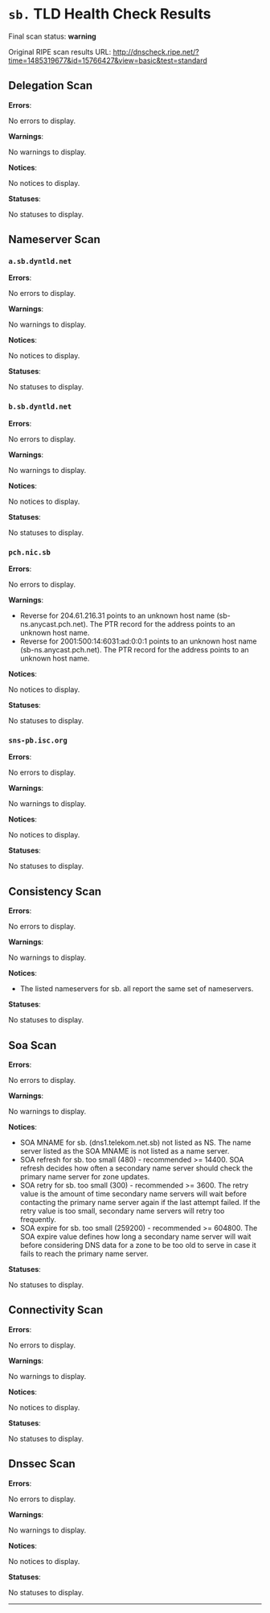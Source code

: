 # `sb.` TLD Health Check Results

Final scan status: **warning** 

Original RIPE scan results URL: http://dnscheck.ripe.net/?time=1485319677&id=15766427&view=basic&test=standard

## Delegation Scan

**Errors**:

No errors to display.

**Warnings**:

No warnings to display.

**Notices**:

No notices to display.

**Statuses**:

No statuses to display.

## Nameserver Scan

### `a.sb.dyntld.net`

**Errors**:

No errors to display.

**Warnings**:

No warnings to display.

**Notices**:

No notices to display.

**Statuses**:

No statuses to display.

### `b.sb.dyntld.net`

**Errors**:

No errors to display.

**Warnings**:

No warnings to display.

**Notices**:

No notices to display.

**Statuses**:

No statuses to display.

### `pch.nic.sb`

**Errors**:

No errors to display.

**Warnings**:

* Reverse for 204.61.216.31 points to an unknown host name (sb-ns.anycast.pch.net). The PTR record for the address points to an unknown host name.
* Reverse for 2001:500:14:6031:ad:0:0:1 points to an unknown host name (sb-ns.anycast.pch.net). The PTR record for the address points to an unknown host name.

**Notices**:

No notices to display.

**Statuses**:

No statuses to display.

### `sns-pb.isc.org`

**Errors**:

No errors to display.

**Warnings**:

No warnings to display.

**Notices**:

No notices to display.

**Statuses**:

No statuses to display.

## Consistency Scan

**Errors**:

No errors to display.

**Warnings**:

No warnings to display.

**Notices**:

* The listed nameservers for sb. all report the same set of nameservers.

**Statuses**:

No statuses to display.

## Soa Scan

**Errors**:

No errors to display.

**Warnings**:

No warnings to display.

**Notices**:

* SOA MNAME for sb. (dns1.telekom.net.sb) not listed as NS. The name server listed as the SOA MNAME is not listed as a name server.
* SOA refresh for sb. too small (480) - recommended >= 14400. SOA refresh decides how often a secondary name server should check the primary name server for zone updates.
* SOA retry for sb. too small (300) - recommended >= 3600. The retry value is the amount of time secondary name servers will wait before contacting the primary name server again if the last attempt failed. If the retry value is too small, secondary name servers will retry too frequently.
* SOA expire for sb. too small (259200) - recommended >= 604800. The SOA expire value defines how long a secondary name server will wait before considering DNS data for a zone to be too old to serve in case it fails to reach the primary name server.

**Statuses**:

No statuses to display.

## Connectivity Scan

**Errors**:

No errors to display.

**Warnings**:

No warnings to display.

**Notices**:

No notices to display.

**Statuses**:

No statuses to display.

## Dnssec Scan

**Errors**:

No errors to display.

**Warnings**:

No warnings to display.

**Notices**:

No notices to display.

**Statuses**:

No statuses to display.


---
